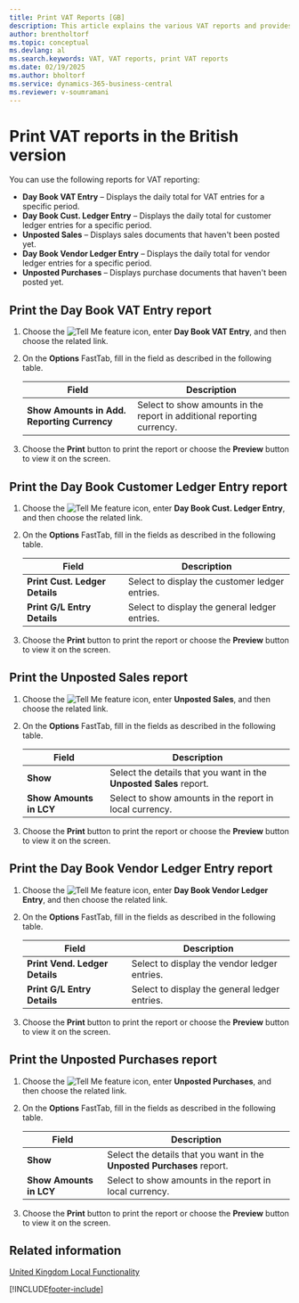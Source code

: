```yaml
---
title: Print VAT Reports [GB]
description: This article explains the various VAT reports and provides guidance on how to print each of them.
author: brentholtorf
ms.topic: conceptual
ms.devlang: al
ms.search.keywords: VAT, VAT reports, print VAT reports
ms.date: 02/19/2025
ms.author: bholtorf
ms.service: dynamics-365-business-central
ms.reviewer: v-soumramani
---
```


# Print VAT reports in the British version

You can use the following reports for VAT reporting:  

- **Day Book VAT Entry** – Displays the daily total for VAT entries for a specific period.  
- **Day Book Cust. Ledger Entry** – Displays the daily total for customer ledger entries for a specific period.  
- **Unposted Sales** – Displays sales documents that haven't been posted yet.  
- **Day Book Vendor Ledger Entry** – Displays the daily total for vendor ledger entries for a specific period.  
- **Unposted Purchases** – Displays purchase documents that haven't been posted yet.  

## Print the Day Book VAT Entry report  

1. Choose the ![Tell Me feature](../../media/ui-search/search_small.png "Tell me what you want to do") icon, enter **Day Book VAT Entry**, and then choose the related link.  
1. On the **Options** FastTab, fill in the field as described in the following table.  

    |Field|Description|  
    |---------------------------------|---------------------------------------|  
    |**Show Amounts in Add. Reporting Currency**|Select to show amounts in the report in additional reporting currency.|  

1. Choose the **Print** button to print the report or choose the **Preview** button to view it on the screen.  

## Print the Day Book Customer Ledger Entry report  

1. Choose the ![Tell Me feature](../../media/ui-search/search_small.png "Tell me what you want to do") icon, enter **Day Book Cust. Ledger Entry**, and then choose the related link.  
1. On the **Options** FastTab, fill in the fields as described in the following table.  

    |Field|Description|  
    |---------------------------------|---------------------------------------|  
    |**Print Cust. Ledger Details**|Select to display the customer ledger entries.|  
    |**Print G/L Entry Details**|Select to display the general ledger entries.|  

1. Choose the **Print** button to print the report or choose the **Preview** button to view it on the screen.  

## Print the Unposted Sales report  

1. Choose the ![Tell Me feature](../../media/ui-search/search_small.png "Tell me what you want to do") icon, enter **Unposted Sales**, and then choose the related link.  
1. On the **Options** FastTab, fill in the fields as described in the following table.  

    |Field|Description|  
    |---------------------------------|---------------------------------------|  
    |**Show**|Select the details that you want in the **Unposted Sales** report.|  
    |**Show Amounts in LCY**|Select to show amounts in the report in local currency.|  

1. Choose the **Print** button to print the report or choose the **Preview** button to view it on the screen.  

## Print the Day Book Vendor Ledger Entry report  

1. Choose the ![Tell Me feature](../../media/ui-search/search_small.png "Tell me what you want to do") icon, enter **Day Book Vendor Ledger Entry**, and then choose the related link.  
1. On the **Options** FastTab, fill in the fields as described in the following table.  

    |Field|Description|  
    |---------------------------------|---------------------------------------|  
    |**Print Vend. Ledger Details**|Select to display the vendor ledger entries.|  
    |**Print G/L Entry Details**|Select to display the general ledger entries.|  

1. Choose the **Print** button to print the report or choose the **Preview** button to view it on the screen.  

## Print the Unposted Purchases report  

1. Choose the ![Tell Me feature](../../media/ui-search/search_small.png "Tell me what you want to do") icon, enter **Unposted Purchases**, and then choose the related link.  
1. On the **Options** FastTab, fill in the fields as described in the following table.  

    |Field|Description|  
    |---------------------------------|---------------------------------------|  
    |**Show**|Select the details that you want in the **Unposted Purchases** report.|  
    |**Show Amounts in LCY**|Select to show amounts in the report in local currency.|  

1. Choose the **Print** button to print the report or choose the **Preview** button to view it on the screen.  

## Related information

[United Kingdom Local Functionality](united-kingdom-local-functionality.md)

[!INCLUDE[footer-include](../../includes/footer-banner.md)]
